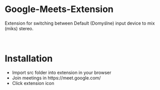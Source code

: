 # Google-Meets-Extension

<p>Extension for switching between Default (Domyślne) input device to mix (miks) stereo.</p>
<br/>
<h1>Installation</h1>
<ul>
  <li>Import src folder into extension in your browser</li>
  <li>Join meetings in https://meet.google.com/</li>
  <li>Click extension icon</li>
</ul>
